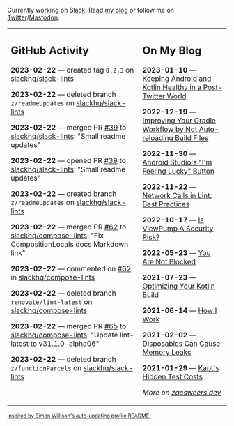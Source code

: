 Currently working on [Slack](https://slack.com/). Read [my blog](https://zacsweers.dev/) or follow me on [Twitter](https://twitter.com/ZacSweers)/[Mastodon](https://hachyderm.io/@ZacSweers).

<table><tr><td valign="top" width="60%">

## GitHub Activity
<!-- githubActivity starts -->
**2023-02-22** — created tag `0.2.3` on [slackhq/slack-lints](https://github.com/slackhq/slack-lints)

**2023-02-22** — deleted branch `z/readmeUpdates` on [slackhq/slack-lints](https://github.com/slackhq/slack-lints)

**2023-02-22** — merged PR [#39](https://github.com/slackhq/slack-lints/pull/39) to [slackhq/slack-lints](https://github.com/slackhq/slack-lints): "Small readme updates"

**2023-02-22** — opened PR [#39](https://github.com/slackhq/slack-lints/pull/39) to [slackhq/slack-lints](https://github.com/slackhq/slack-lints): "Small readme updates"

**2023-02-22** — created branch `z/readmeUpdates` on [slackhq/slack-lints](https://github.com/slackhq/slack-lints)

**2023-02-22** — merged PR [#62](https://github.com/slackhq/compose-lints/pull/62) to [slackhq/compose-lints](https://github.com/slackhq/compose-lints): "Fix CompositionLocals docs Markdown link"

**2023-02-22** — commented on [#62](https://github.com/slackhq/compose-lints/pull/62#issuecomment-1440336024) in [slackhq/compose-lints](https://github.com/slackhq/compose-lints)

**2023-02-22** — deleted branch `renovate/lint-latest` on [slackhq/compose-lints](https://github.com/slackhq/compose-lints)

**2023-02-22** — merged PR [#65](https://github.com/slackhq/compose-lints/pull/65) to [slackhq/compose-lints](https://github.com/slackhq/compose-lints): "Update lint-latest to v31.1.0-alpha06"

**2023-02-22** — deleted branch `z/functionParcels` on [slackhq/slack-lints](https://github.com/slackhq/slack-lints)
<!-- githubActivity ends -->
</td><td valign="top" width="40%">

## On My Blog
<!-- blog starts -->
**2023-01-10** — [Keeping Android and Kotlin Healthy in a Post-Twitter World](https://www.zacsweers.dev/keeping-android-healthy/)

**2022-12-19** — [Improving Your Gradle Workflow by Not Auto-reloading Build Files](https://www.zacsweers.dev/improving-your-workflow-by-not-auto-reloading-build-files/)

**2022-11-30** — [Android Studio's "I'm Feeling Lucky" Button](https://www.zacsweers.dev/android-studios-im-feeling-lucky-button/)

**2022-11-22** — [Network Calls in Lint: Best Practices](https://www.zacsweers.dev/network-calls-in-lint-best-practices/)

**2022-10-17** — [Is ViewPump A Security Risk?](https://www.zacsweers.dev/is-viewpump-a-security-risk/)

**2022-05-23** — [You Are Not Blocked](https://www.zacsweers.dev/you-are-not-blocked/)

**2021-07-23** — [Optimizing Your Kotlin Build](https://www.zacsweers.dev/optimizing-your-kotlin-build/)

**2021-06-14** — [How I Work](https://www.zacsweers.dev/how-i-work/)

**2021-02-02** — [Disposables Can Cause Memory Leaks](https://www.zacsweers.dev/disposables-can-cause-memory-leaks/)

**2021-01-29** — [Kapt's Hidden Test Costs](https://www.zacsweers.dev/kapts-hidden-test-costs/)
<!-- blog ends -->
_More on [zacsweers.dev](https://zacsweers.dev/)_
</td></tr></table>

<sub><a href="https://simonwillison.net/2020/Jul/10/self-updating-profile-readme/">Inspired by Simon Willison's auto-updating profile README.</a></sub>
